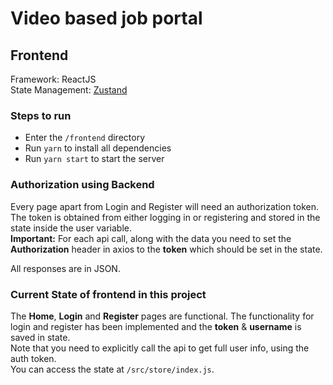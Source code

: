 # Video based job portal

## Frontend
Framework: ReactJS  
State Management: [Zustand](https://github.com/pmndrs/zustand)

### Steps to run
- Enter the `/frontend` directory
- Run `yarn` to install all dependencies
- Run `yarn start` to start the server

### Authorization using Backend
Every page apart from Login and Register will need an authorization token. The token is obtained from either logging in or registering and stored in the
state inside the user variable.  
**Important:** For each api call, along with the data you need to set the **Authorization** header in axios to the **token** which should be set in the state.  

All responses are in JSON.

### Current State of frontend in this project
The **Home**, **Login** and **Register** pages are functional. The functionality for login and register has been implemented and the **token** & **username** is saved in state.  
Note that you need to explicitly call the api to get full user info, using the auth token.  
You can access the state at `/src/store/index.js`.
